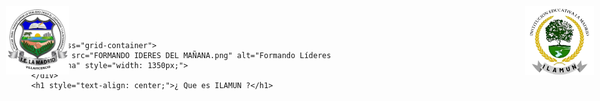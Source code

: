 <html lang="es">
<head>
    <meta charset="UTF-8">
    <meta name="viewport" content="width=device-width, initial-scale=1.0">
    <style>
        body {
            margin: 0;
            font-family: Arial, sans-serif;
        }
        #logoie {
            position: absolute;
            top: 10px;
            left: 10px;
            width: 110px;
        }
        #logo {
            position: absolute;
            top: 10px;
            right: 10px;
            width: 150px;
        }
        .grid-container {
            display: grid;
            place-items: center;
            height: 100vh; /* Centra verticalmente en toda la pantalla */
        }
    </style>
</head>
<body>
    <img id="logoie" src="I.E.png" alt="Logo IE" style="width: 100px;">
    <img id="logo" src="ILAMUNLOGOSINFONDO.png" alt="Logo ILAMUN" style="width: 110px;">
    
    <div class="grid-container">
        <img src="FORMANDO IDERES DEL MAÑANA.png" alt="Formando Líderes del Mañana" style="width: 1350px;">
    </div>
    <h1 style="text-align: center;">¿ Que es ILAMUN ?</h1>
</body>
</html>
